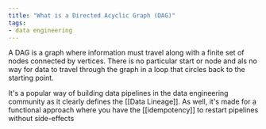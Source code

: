 ```yaml
---
title: "What is a Directed Acyclic Graph (DAG)"
tags:
- data engineering
---
```

A DAG is a graph where information must travel along with a finite set of nodes connected by vertices. There is no particular start or node and als no way for data to travel through the graph in a loop that circles back to the starting point.

It's a popular way of building data pipelines in the data engineering community as it clearly defines the [[Data Lineage]]. As well, it's made for a functional approach where you have the [[idempotency]] to restart pipelines without side-effects